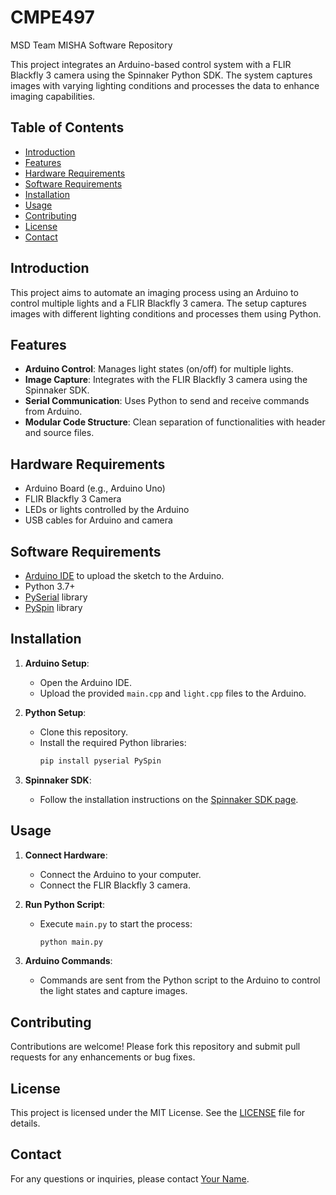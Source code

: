 # CMPE497
MSD Team MISHA Software Repository

This project integrates an Arduino-based control system with a FLIR Blackfly 3 camera using the Spinnaker Python SDK. The system captures images with varying lighting conditions and processes the data to enhance imaging capabilities.

## Table of Contents

- [Introduction](#introduction)
- [Features](#features)
- [Hardware Requirements](#hardware-requirements)
- [Software Requirements](#software-requirements)
- [Installation](#installation)
- [Usage](#usage)
- [Contributing](#contributing)
- [License](#license)
- [Contact](#contact)

## Introduction

This project aims to automate an imaging process using an Arduino to control multiple lights and a FLIR Blackfly 3 camera. The setup captures images with different lighting conditions and processes them using Python.

## Features

- **Arduino Control**: Manages light states (on/off) for multiple lights.
- **Image Capture**: Integrates with the FLIR Blackfly 3 camera using the Spinnaker SDK.
- **Serial Communication**: Uses Python to send and receive commands from Arduino.
- **Modular Code Structure**: Clean separation of functionalities with header and source files.

## Hardware Requirements

- Arduino Board (e.g., Arduino Uno)
- FLIR Blackfly 3 Camera
- LEDs or lights controlled by the Arduino
- USB cables for Arduino and camera

## Software Requirements

- [Arduino IDE](https://www.arduino.cc/en/software) to upload the sketch to the Arduino.
- Python 3.7+
- [PySerial](https://pythonhosted.org/pyserial/) library
- [PySpin](https://github.com/Teledyne-MV/Spinnaker-Examples) library

## Installation

1. **Arduino Setup**:
   - Open the Arduino IDE.
   - Upload the provided `main.cpp` and `light.cpp` files to the Arduino.

2. **Python Setup**:
   - Clone this repository.
   - Install the required Python libraries:
     ```sh
     pip install pyserial PySpin
     ```

3. **Spinnaker SDK**:
   - Follow the installation instructions on the [Spinnaker SDK page](https://www.flir.com/products/spinnaker-sdk/).

## Usage

1. **Connect Hardware**:
   - Connect the Arduino to your computer.
   - Connect the FLIR Blackfly 3 camera.

2. **Run Python Script**:
   - Execute `main.py` to start the process:
     ```sh
     python main.py
     ```

3. **Arduino Commands**:
   - Commands are sent from the Python script to the Arduino to control the light states and capture images.

## Contributing

Contributions are welcome! Please fork this repository and submit pull requests for any enhancements or bug fixes.

## License

This project is licensed under the MIT License. See the [LICENSE](LICENSE) file for details.

## Contact

For any questions or inquiries, please contact [Your Name](mailto:your.email@example.com).
